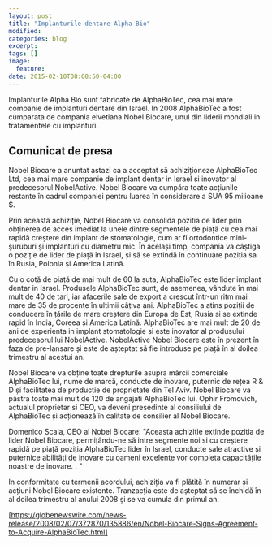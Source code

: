 ```yaml
---
layout: post
title: "Implanturile dentare Alpha Bio"
modified:
categories: blog
excerpt:
tags: []
image:
  feature:
date: 2015-02-10T08:08:50-04:00
---
```


Implanturile Alpha Bio sunt fabricate de AlphaBioTec, cea mai mare companie de implanturi dentare din Israel. In 2008 AlphaBioTec a fost cumparata de compania elvetiana Nobel Biocare, unul din liderii mondiali in tratamentele cu implanturi.

## Comunicat de presa


Nobel Biocare a anuntat astazi ca a acceptat să achiziționeze AlphaBioTec Ltd, cea mai mare companie de implant dentar in Israel si inovator al predecesorul NobelActive. Nobel Biocare va cumpăra toate acțiunile restante în cadrul companiei pentru luarea în considerare a SUA 95 milioane $.

Prin această achiziție, Nobel Biocare va consolida pozitia de lider prin obținerea de acces imediat la unele dintre segmentele de piață cu cea mai rapidă creștere din implant de stomatologie, cum ar fi ortodontice mini-șuruburi și implanturi cu diametru mic. În același timp, compania va câștiga o poziție de lider de piață în Israel, și să se extindă în continuare poziția sa în Rusia, Polonia și America Latină.

Cu o cotă de piață de mai mult de 60 la suta, AlphaBioTec este lider implant dentar in Israel. Produsele AlphaBioTec sunt, de asemenea, vândute în mai mult de 40 de tari, iar afacerile sale de export a crescut într-un ritm mai mare de 35 de procente în ultimii câțiva ani. AlphaBioTec a atins poziții de conducere în țările de mare creștere din Europa de Est, Rusia si se extinde rapid în India, Coreea și America Latină. AlphaBioTec are mai mult de 20 de ani de experienta in implant stomatologie si este inovator al produsului predecesorul lui NobelActive. NobelActive Nobel Biocare este în prezent în faza de pre-lansare și este de așteptat să fie introduse pe piață în al doilea trimestru al acestui an.

Nobel Biocare va obține toate drepturile asupra mărcii comerciale AlphaBioTec lui, nume de marcă, conducte de inovare, puternic de rețea R & D și facilitatea de producție de proprietate din Tel Aviv. Nobel Biocare va păstra toate mai mult de 120 de angajati AlphaBioTec lui. Ophir Fromovich, actualul proprietar si CEO, va deveni președinte al consiliului de AlphaBioTec și acționează în calitate de consilier al Nobel Biocare.

Domenico Scala, CEO al Nobel Biocare: "Aceasta achizitie extinde pozitia de lider Nobel Biocare, permițându-ne să intre segmente noi si cu creștere rapidă pe piață poziția AlphaBioTec lider în Israel, conducte sale atractive și puternice abilități de inovare cu oameni excelente vor completa capacitățile noastre de inovare. . "

In conformitate cu termenii acordului, achiziția va fi plătită în numerar și acțiuni Nobel Biocare existente. Tranzacția este de așteptat să se închidă în al doilea trimestru al anului 2008 și se va cumula din primul an.


[https://globenewswire.com/news-release/2008/02/07/372870/135886/en/Nobel-Biocare-Signs-Agreement-to-Acquire-AlphaBioTec.html]




